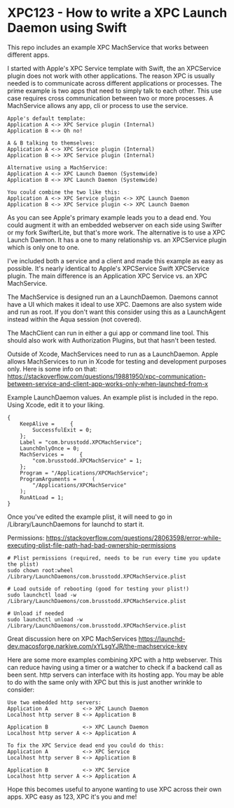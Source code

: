 # XPC123 - How to write a XPC Launch Daemon using Swift

This repo includes an example XPC MachService that works between different apps.

I started with Apple's XPC Service template with Swift, the an XPCService plugin does not work with other applications. The reason XPC is usually needed is to communicate across different applications or processes. The prime example is two apps that need to simply talk to each other. This use case requires cross communication between two or more processes. A MachService allows any app, cli or process to use the service.

```
Apple's default template:
Application A <-> XPC Service plugin (Internal)
Application B <-> Oh no!

A & B talking to themselves:
Application A <-> XPC Service plugin (Internal)
Application B <-> XPC Service plugin (Internal)
```


```
Alternative using a MachService:
Application A <-> XPC Launch Daemon (Systemwide)
Application B <-> XPC Launch Daemon (Systemwide)
```

```
You could combine the two like this:
Application A <-> XPC Service plugin <-> XPC Launch Daemon
Application B <-> XPC Service plugin <-> XPC Launch Daemon
```
As you can see Apple's primary example leads you to a dead end. You could augment it with an embedded webserver on each side using Swifter or my fork SwifterLite, but that's more work. The alternative is to use a XPC Launch Daemon. It has a one to many relationship vs. an XPCService plugin which is only one to one.

I've included both a service and a client and made this example as easy as possible. It's nearly identical to Apple's XPCService Swift XPCService plugin. The main difference is an Application XPC Service vs. an XPC MachService.

The MachService is designed run an a LaunchDaemon. Daemons cannot have a UI which makes it ideal to use XPC. Daemons are also system wide and run as root. If you don't want this consider using this as a LaunchAgent instead within the Aqua session (not covered).

The MachClient can run in either a gui app or command line tool. This should also work with Authorization Plugins, but that hasn't been tested. 

Outside of Xcode, MachServices need to run as a LaunchDaemon. Apple allows MachServices to run in Xcode for testing and development purposes only. Here is some info on that: https://stackoverflow.com/questions/19881950/xpc-communication-between-service-and-client-app-works-only-when-launched-from-x

Example LaunchDaemon values. An example plist is included in the repo. Using Xcode, edit it to your liking.

```
{
    KeepAlive =     {
        SuccessfulExit = 0;
    };
    Label = "com.brusstodd.XPCMachService";
    LaunchOnlyOnce = 0;
    MachServices =     {
        "com.brusstodd.XPCMachService" = 1;
    };
    Program = "/Applications/XPCMachService";
    ProgramArguments =     (
        "/Applications/XPCMachService"
    );
    RunAtLoad = 1;
}
```


Once you've edited the example plist, it will need to go in /Library/LaunchDaemons for launchd to start it. 

Permissions:
https://stackoverflow.com/questions/28063598/error-while-executing-plist-file-path-had-bad-ownership-permissions

```
# Plist permissions (required, needs to be run every time you update the plist)
sudo chown root:wheel /Library/LaunchDaemons/com.brusstodd.XPCMachService.plist

# Load outside of rebooting (good for testing your plist!)
sudo launchctl load -w /Library/LaunchDaemons/com.brusstodd.XPCMachService.plist

# Unload if needed 
sudo launchctl unload -w /Library/LaunchDaemons/com.brusstodd.XPCMachService.plist
```

Great discussion here on XPC MachServices
https://launchd-dev.macosforge.narkive.com/xYLsgYJR/the-machservice-key

Here are some more examples combining XPC with a http webserver. This can reduce having using a timer or a watcher to check if a backend call as been sent. http servers can interface with its hosting app. You may be able to do with the same only with XPC but this is just another wrinkle to consider:

```
Use two embedded http servers:
Application A           <-> XPC Launch Daemon
Localhost http server B <-> Application B

Application B           <-> XPC Launch Daemon
Localhost http server A <-> Application A
```

```
To fix the XPC Service dead end you could do this:
Application A           <-> XPC Service
Localhost http server B <-> Application B

Application B           <-> XPC Service
Localhost http server A <-> Application A
```

Hope this becomes useful to anyone wanting to use XPC across their own apps.
XPC easy as 123, XPC it's you and me!

